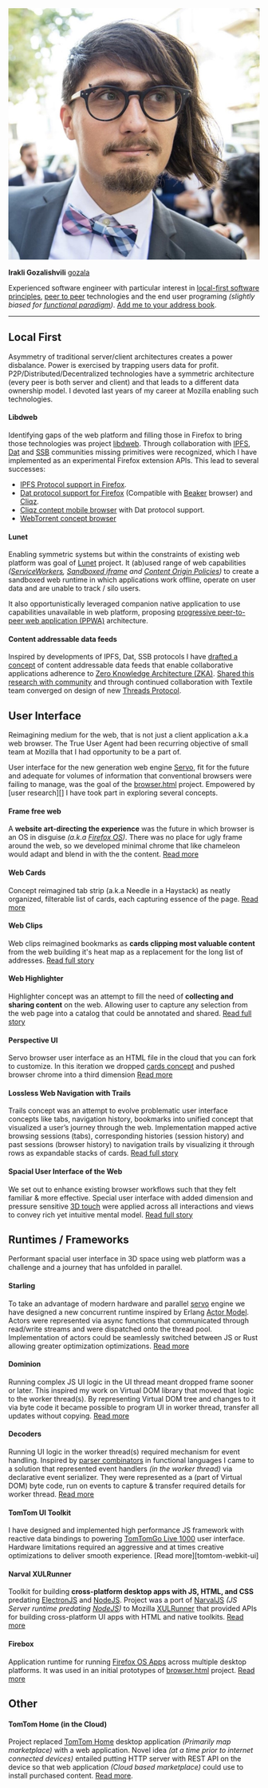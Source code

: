 <div class="vcard" >
	<img class="photo" src="./gozala.jpg" />
  <p>
    <strong class="fn">Irakli Gozalishvili</strong>
    <a class="nickname" href="https://github.com/gozala">gozala</a>
  </p>
</div>

Experienced software engineer with particular interest in [local-first software principles][local-first], [peer to peer][p2p] technologies and the end user programing _(slightly biased for [functional paradigm][functional])_.
[Add me to your address book][contact].

----

## Local First

Asymmetry of traditional server/client architectures creates a power disbalance. Power is exercised by trapping users data for profit. P2P/Distributed/Decentralized technologies have a symmetric architecture (every peer is both server and client) and that leads to a different data ownership model. I devoted last years of my career at Mozilla enabling such technologies.  

#### Libdweb

Identifying gaps of the web platform and filling those in Firefox to bring those technologies was project [libdweb][]. Through collaboration with [IPFS][], [Dat][] and [SSB][] communities missing primitives were recognized, which I have implemented as an experimental Firefox extension APIs. This lead to several successes:

- [IPFS Protocol support in Firefox](./libdweb/ipfs).
- [Dat protocol support for Firefox](./libdweb/dat) (Compatible with [Beaker][] browser) and [Cliqz][]. 
- [Cliqz contept mobile browser](./libdweb/dat-mobile) with Dat protocol support.
- [WebTorrent concept browser](./libdweb/wtp)

#### Lunet

Enabling symmetric systems but within the constraints of existing web platform was goal of [Lunet][] project. It (ab)used range of web capabilities _([ServiceWorkers][], [Sandboxed iframe][sandoxed-iframe] and [Content Origin Policies][])_ to create a sandboxed web runtime in which applications work offline, operate on user data and are unable to track / silo users. 

It also opportunistically leveraged companion native application to use capabilities unavailable in web platform, proposing [progressive peer-to-peer web application (PPWA)][PPWA] architecture.

#### Content addressable data feeds

Inspired by developments of IPFS, Dat, SSB protocols I have [drafted a concept](./ipdf) of content addressable data feeds that enable collaborative applications adherence to [Zero Knowledge Architecture (ZKA)][ZKA]. [Shared this research with community][ipfs-camp-ipdf] and through continued collaboration with Textile team converged on design of new [Threads Protocol][threads_v2].

## User Interface

Reimagining medium for the web, that is not just a client application a.k.a web browser. The True User Agent had been recurring objective of small team at Mozilla that I had opportunity to be a part of.


User interface for the new generation web engine [Servo][], fit for the future and adequate for volumes of information that conventional browsers were failing to manage, was the goal of the [browser.html][] project. Empowered by [user research][] I have took part in exploring several concepts.

#### Frame free web

A **website art-directing the experience** was the future in which browser is an OS in disguise _(a.k.a [Firefox OS][])_. There was no place for ugly frame around the web, so we developed minimal chrome that like chameleon would adapt and blend in with the the content. [Read more][Frame free web]

#### Web Cards

Concept reimagined tab strip (a.k.a Needle in a Haystack) as neatly organized, filterable list of cards, each capturing essence of the page. [Read more][Web Cards]

#### Web Clips

Web clips reimagined bookmarks as **cards clipping most valuable content** from the web building it's heat map as a replacement for the long list of addresses. [Read full story][Web Clips]

#### Web Highlighter

Highlighter concept was an attempt to fill the need of **collecting and sharing content** on the web. Allowing user to capture any selection from the web page into a catalog that could be annotated and shared. [Read full story][Web Highlighter]

#### Perspective UI

Servo browser user interface as an HTML file in the cloud that you can fork to customize. In this iteration we dropped [cards concept][web cards] and pushed browser chrome into a third dimension [Read more][Perspective UI]

#### Lossless Web Navigation with Trails

Trails concept was an attempt to evolve problematic user interface concepts like tabs, navigation history, bookmarks into unified concept that visualized a user’s journey through the web. Implementation mapped active browsing sessions (tabs), corresponding histories (session history) and past sessions (browser history) to navigation trails by visualizing it through rows  as expandable stacks of cards. [Read full story](https://medium.freecodecamp.org/lossless-web-navigation-with-trails-9cd48c0abb56)

#### Spacial User Interface of the Web

We set out to enhance existing browser workflows such that they felt familiar & more effective. Special user interface with added dimension and pressure sensitive [3D touch][] were applied across all interactions and views to convey rich yet intuitive mental model. [Read full story](https://medium.com/free-code-camp/lossless-web-navigation-spatial-model-37f83438201d)

## Runtimes / Frameworks

Performant spacial user interface in 3D space using web platform was a challenge and a journey that has unfolded in parallel.

#### Starling

To take an advantage of modern hardware and parallel [servo][] engine we have designed a new concurrent runtime inspired by Erlang [Actor Model][]. Actors were represented via async functions that communicated through read/write streams and were dispatched onto the thread pool. Implementation of actors could be seamlessly switched between JS or Rust allowing greater optimization optimizations. [Read more][starling]

#### Dominion

Running complex JS UI logic in the UI thread meant dropped frame sooner or later. This inspired my work on Virtual DOM library that moved that logic to the worker thread(s). By representing Virtual DOM tree and changes to it via byte code it became possible to program UI in worker thread, transfer all updates without copying.  [Read more][dominion]

#### Decoders

Running UI logic in the worker thread(s) required mechanism for event handling. Inspired by [parser combinators][] in functional languages I came to a solution that represented event handlers _(in the worker thread)_ via declarative event serializer. They were represented as a (part of Virtual DOM) byte code, run on events to capture & transfer required details for worker thread. [Read more][decoders]

#### TomTom UI Toolkit

I have designed and implemented high performance JS framework with reactive data bindings to powering [TomTomGo Live 1000][] user interface. Hardware limitations required an aggressive and at times creative optimizations to deliver smooth experience. [Read more][tomtom-webkit-ui]

#### Narval XULRunner

Toolkit for building **cross-platform desktop apps with JS, HTML, and CSS** predating [ElectronJS][] and [NodeJS][]. Project was a port of [NarvalJS][] _(JS Server runtime predating [NodeJS][])_ to Mozilla [XULRunner][] that provided APIs for building cross-platform UI apps with HTML and native toolkits. [Read more][narwal-xulrunner]

#### Firebox

Application runtime for running [Firefox OS Apps][firefoxos-apps] across multiple desktop platforms. It was used in an initial prototypes of [browser.html][] project. [Read more][firebox]

## Other

#### TomTom Home (in the Cloud)

Project replaced [TomTom Home][tomtom-home] desktop application _(Primarily map marketplace)_ with a web application. Novel idea _(at a time prior to internet connected devices)_ entailed putting HTTP server with REST API on the device so that web application _(Cloud based marketplace)_ could use to install purchased content. [Read more][tomtom-home-cloud].



[libdweb]:https://github.com/mozilla/libdweb "Experimental web-extension APIs for implementing P2P systems"
[Beaker]:https://beakerbrowser.com/ "Experimental browser fo the peer-to-peer Web"
[Cliqz]:https://cliqz.com/en/
[PPWA]:./ppwa "Progressive peer-to-peer web applications (PPWA)"
[ipfs-camp-ipdf]:https://www.youtube.com/watch?v=KBwR0I7i4Wg&feature=youtu.be
[threads_v2]:https://blog.textile.io/introducing-textiles-threads-protocol/
[Lunet]:./lunet
[Perspective UI]:./perspective-ui
[Web Cards]:./web-cards
[Frame free Web]:./frame-free-web
[Web Clips]:./web-clips
[Web Highlighter]:./web-highlighter
[spacial web ui]:./spacial-web-ui

[ZKA]:https://medium.com/@vixentael/zero-knowledge-architectures-for-mobile-applications-b00a231fda75 "Zero Knowledge Architecture (ZKA)"
[IPFS]:https://ipfs.io/
[Dat]:https://dat.foundation/

[Servo]:https://servo.org/ "Servo is a modern, high-performance browser engine"

[Firefox OS]:https://en.wikipedia.org/wiki/Firefox_OS
[starling]: ./starling
[dominion]:./dominion
[decoders]:./decoders
[iPhone 3G]:https://en.wikipedia.org/wiki/IPhone_3G
[TomTomGo Live 1000]:https://www.engadget.com/2010/04/27/tomtom-go-1000-live-to-offer-capacitive-touchscreen-webkit-brow/
[ElectronJS]: https://electronjs.org/
[NodeJS]:https://nodejs.org/
[XULRunner]:https://en.wikipedia.org/wiki/XULRunner
[NarvalJS]:./narvaljs
[narwal-xulrunner]: ./narwal-xulrunner
[firefoxos-apps]:https://developer.mozilla.org/en-US/Marketplace/Options/Packaged_apps
[browser.html]:./browserhtml
[firebox]: ./firebox
[tomtom-home]:http://us.support.tomtom.com/app/answers/detail/a_id/5122/~/installing-tomtom-home
[tomtom-home-cloud]:./tomtom-home-cloud
[local-first]:https://www.inkandswitch.com/local-first.html
[p2p]:https://en.wikipedia.org/wiki/Peer-to-peer
[functional]:https://en.wikipedia.org/wiki/Functional_programming
[contact]:./gozala.vcf
[SSB]:https://ssbc.github.io/scuttlebutt-protocol-guide/
[ServiceWorkers]:https://developer.mozilla.org/en-US/docs/Web/API/Service_Worker_API
[sandoxed-iframe]:https://www.html5rocks.com/en/tutorials/security/sandboxed-iframes/
[Content Origin Policies]:https://developer.mozilla.org/en-US/docs/Web/Security/Same-origin_policy
[3D touch]:https://developer.apple.com/design/human-interface-guidelines/ios/user-interaction/3d-touch/
[Actor Model]:https://en.wikipedia.org/wiki/Actor_model
[parser combinators]:https://en.wikipedia.org/wiki/Parser_combinator

